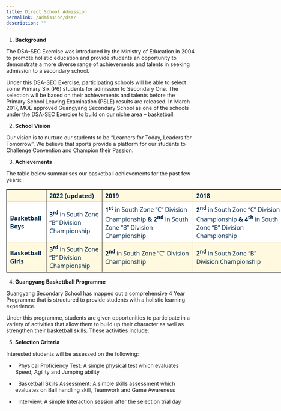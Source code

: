 ```yaml
---
title: Direct School Admission
permalink: /admission/dsa/
description: ""
---
```

1.  **Background**

The DSA-SEC Exercise was introduced by the Ministry of Education in 2004 to promote holistic education and provide students an opportunity to demonstrate a more diverse range of achievements and talents in seeking admission to a secondary school.

Under this DSA-SEC Exercise, participating schools will be able to select some Primary Six (P6) students for admission to Secondary One. The selection will be based on their achievements and talents before the Primary School Leaving Examination (PSLE) results are released. In March 2017, MOE approved Guangyang Secondary School as one of the schools under the DSA-SEC Exercise to build on our niche area – basketball.

2.  **School Vision**

Our vision is to nurture our students to be “Learners for Today, Leaders for Tomorrow”. We believe that sports provide a platform for our students to Challenge Convention and Champion their Passion.

3.  **Achievements**

The table below summarises our basketball achievements for the past few years:

<table style="border-collapse: collapse; border: 1px solid rgb(51, 51, 51); width: 738.9px; color: rgb(6, 42, 78); font-family: &quot;Open Sans&quot;, sans-serif; font-size: 16px; font-style: normal; font-variant-ligatures: normal; font-variant-caps: normal; font-weight: 400; letter-spacing: normal; orphans: 2; text-align: start; text-transform: none; white-space: normal; widows: 2; word-spacing: 0px; -webkit-text-stroke-width: 0px; background-color: rgb(250, 250, 250); text-decoration-thickness: initial; text-decoration-style: initial; text-decoration-color: initial;"><tbody><tr style="background-color: rgb(255, 249, 224); color: rgb(6, 42, 78);"><td style="border: 1px solid rgb(51, 51, 51); padding: 5px 8px;">&nbsp;</td><td style="border: 1px solid rgb(51, 51, 51); padding: 5px 8px;"><strong>2022 (updated)</strong><strong></strong><span>&nbsp;</span><strong>&nbsp;</strong></td><td style="border: 1px solid rgb(51, 51, 51); padding: 5px 8px;"><strong>2019</strong><strong></strong><span>&nbsp;</span><strong>&nbsp;</strong></td><td style="border: 1px solid rgb(51, 51, 51); padding: 5px 8px;"><strong>2018</strong><strong></strong></td></tr><tr style="background-color: rgb(255, 255, 255); color: rgb(6, 42, 78);"><td style="border: 1px solid rgb(51, 51, 51); padding: 5px 8px;"><strong>Basketball Boys</strong><strong></strong></td><td style="border: 1px solid rgb(51, 51, 51); padding: 5px 8px;"><strong>3<sup>rd</sup></strong><span>&nbsp;</span>in South Zone “B” Division Championship &nbsp;</td><td style="border: 1px solid rgb(51, 51, 51); padding: 5px 8px;"><strong>1<sup>st</sup></strong><span>&nbsp;</span>in South Zone “C” Division Championship<span>&nbsp;</span><strong>&amp;</strong><span>&nbsp;</span><strong>2<sup>nd</sup></strong><span>&nbsp;</span>in South Zone “B” Division Championship<span>&nbsp;</span><strong>&nbsp;</strong></td><td style="border: 1px solid rgb(51, 51, 51); padding: 5px 8px;"><strong>2<sup>nd</sup><span>&nbsp;</span></strong>in South Zone “C” Division Championship<span>&nbsp;</span><strong>&amp;</strong><span>&nbsp;</span><strong>4<sup>th</sup></strong><sup><span>&nbsp;</span></sup>in South Zone “B” Division Championship &nbsp;</td></tr><tr style="background-color: rgb(255, 249, 224); color: rgb(6, 42, 78);"><td style="border: 1px solid rgb(51, 51, 51); padding: 5px 8px;"><strong>Basketball Girls</strong><strong></strong></td><td style="border: 1px solid rgb(51, 51, 51); padding: 5px 8px;"><strong>3<sup>rd</sup></strong><span>&nbsp;</span>in South Zone “B” Division Championship &nbsp;</td><td style="border: 1px solid rgb(51, 51, 51); padding: 5px 8px;"><strong>2<sup>nd</sup></strong><span>&nbsp;</span>in South Zone “C” Division Championship<span>&nbsp;</span><strong>&nbsp;</strong></td><td style="border: 1px solid rgb(51, 51, 51); padding: 5px 8px;"><strong>2<sup>nd</sup></strong><span>&nbsp;</span>in South Zone “B” Division Championship &nbsp;</td></tr></tbody></table>

4.  **Guangyang Baskettball Programme**

Guangyang Secondary School has mapped out a comprehensive 4 Year Programme that is structured to provide students with a holistic learning experience.

Under this programme, students are given opportunities to participate in a variety of activities that allow them to build up their character as well as strengthen their basketball skills. These activities include:

5.  **Selection Criteria**

Interested students will be assessed on the following:

*     Physical Proficiency Test: A simple physical test which evaluates Speed, Agility and Jumping ability

*     Basketball Skills Assessment: A simple skills assessment which evaluates on Ball handling skill, Teamwork and Game Awareness

*     Interview: A simple Interaction session after the selection trial day
